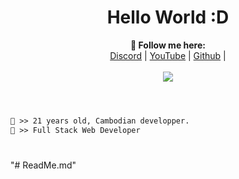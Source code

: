 <h1 align="center">Hello World :D</h1>

<p align="center">
  <b>🖤 Follow me here:</b><br>
  <a href="https://discord.com/users/452761144583651328">Discord</a> |
  <a href="https://www.youtube.com/channel/UCanlNtOR6BPP6mfvUMDtbEg">YouTube</a> |
  <a href="https://github.com/Vuththana">Github</a> |
  <br><br>
  <img src="https://i.pinimg.com/originals/f7/e4/e5/f7e4e55b4a7379e5a238783b8811a119.gif">
  <br><br>
</p>

#
```diff
👤 >> 21 years old, Cambodian developper.
🐺 >> Full Stack Web Developer
```
#
"# ReadMe.md" 
